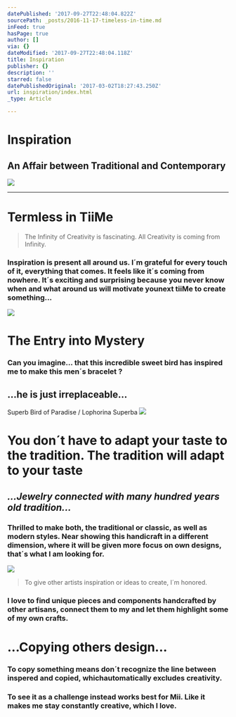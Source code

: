 ```yaml
---
datePublished: '2017-09-27T22:48:04.822Z'
sourcePath: _posts/2016-11-17-timeless-in-time.md
inFeed: true
hasPage: true
author: []
via: {}
dateModified: '2017-09-27T22:48:04.118Z'
title: Inspiration
publisher: {}
description: ''
starred: false
datePublishedOriginal: '2017-03-02T18:27:43.250Z'
url: inspiration/index.html
_type: Article

---
```

# **Inspiration**

## An Affair between Traditional and Contemporary
![](https://the-grid-user-content.s3-us-west-2.amazonaws.com/5a552680-1301-4d1f-8238-2b9aa2e25b1b.jpg)

---

# Termless in TiiMe

> The Infinity of Creativity is fascinating. All Creativity is coming from Infinity.

### **Inspiration **is present all around us. I´m grateful for every touch of it, everything that comes. It feels like it´s coming from nowhere. It´s exciting and surprising because you never know when and what around us will motivate you**next tiiMe** to create something...
![](https://the-grid-user-content.s3-us-west-2.amazonaws.com/57db73ad-6361-47de-bca8-85d6ef896680.jpg)

# **The Entry into Mystery**

### **Can you imagine...** that this incredible sweet bird has inspired me to make this men´s bracelet ?

## **...he is just irreplaceable...**

Superb Bird of Paradise / Lophorina Superba
![](https://the-grid-user-content.s3-us-west-2.amazonaws.com/a674e683-425f-41f1-8e55-ebebdd7f9692.jpg)

# **You don´t have to adapt your taste to the tradition. The tradition will adapt to your taste**

## _...Jewelry connected with many hundred years old tradition..._

### Thrilled to make both, the traditional or classic, as well as modern styles. Near showing this handicraft in a different dimension, where it will be given more focus on own designs, that´s what I am looking for.
![](https://the-grid-user-content.s3-us-west-2.amazonaws.com/7d8b0141-4e0a-457f-b7de-a8292dab2669.jpg)

> To give other artists inspiration or ideas to create, I´m honored.

### I love to find unique pieces and components handcrafted by other artisans, connect them to my and let them highlight some of my own crafts.

# **...Copying others design...**

### **To copy **something means don´t recognize the line between inspered and copied, which**automatically excludes creativity.**

### To see it as a challenge instead works best for Mii. Like it makes me stay constantly creative, which I love.